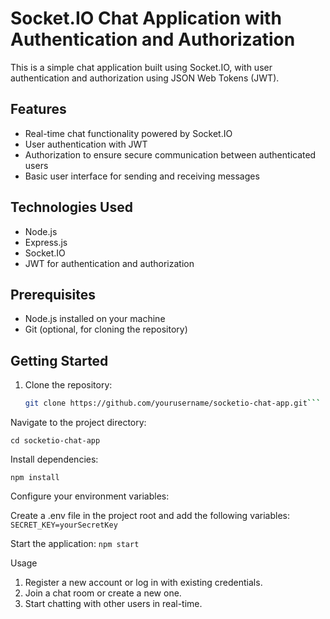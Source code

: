 # Socket.IO Chat Application with Authentication and Authorization

This is a simple chat application built using Socket.IO, with user authentication and authorization using JSON Web Tokens (JWT).

## Features

- Real-time chat functionality powered by Socket.IO
- User authentication with JWT
- Authorization to ensure secure communication between authenticated users
- Basic user interface for sending and receiving messages

## Technologies Used

- Node.js
- Express.js
- Socket.IO
- JWT for authentication and authorization

## Prerequisites

- Node.js installed on your machine
- Git (optional, for cloning the repository)

## Getting Started

1. Clone the repository:

   ```bash
   git clone https://github.com/yourusername/socketio-chat-app.git```
Navigate to the project directory:
```
cd socketio-chat-app
```
Install dependencies:
```
npm install

```
Configure your environment variables:

Create a .env file in the project root and add the following variables:
`SECRET_KEY=yourSecretKey
`

Start the application:
`npm start
`

Usage
1. Register a new account or log in with existing credentials.
2. Join a chat room or create a new one.
3. Start chatting with other users in real-time.
